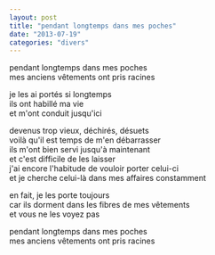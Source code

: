```yaml
---
layout: post
title: "pendant longtemps dans mes poches"
date: "2013-07-19"
categories: "divers"
---
```


pendant longtemps dans mes poches  
mes anciens vêtements ont pris racines  

je les ai portés si longtemps  
ils ont habillé ma vie  
et m'ont conduit jusqu'ici  

devenus trop vieux, déchirés, désuets  
voilà qu'il est temps de m'en débarrasser  
ils m'ont bien servi jusqu'à maintenant  
et c'est difficile de les laisser  
j'ai encore l'habitude de vouloir porter celui-ci  
et je cherche celui-là dans mes affaires constamment  

en fait, je les porte toujours  
car ils dorment dans les fibres de mes vêtements  
et vous ne les voyez pas  

pendant longtemps dans mes poches  
mes anciens vêtements ont pris racines  
